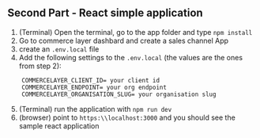## Second Part - React simple application
1. (Terminal) Open the terminal, go to the app folder and type `npm install`
2. Go to commerce layer dashbard and create a sales channel App
3. create an `.env.local` file
4. Add the following settings to the `.env.local` (the values are the ones from step 2):
```
    COMMERCELAYER_CLIENT_ID= your client id
    COMMERCELAYER_ENDPOINT= your org endpoint
    COMMERCELAYER_ORGANISATION_SLUG= your organisation slug
```
5. (Terminal) run the application with `npm run dev`
6. (browser) point to `https:\\localhost:3000` and you should see the sample react application